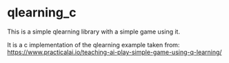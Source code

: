 # qlearning_c
This is a simple qlearning library with a simple game using it.

It is a c implementation of the qlearning example taken from:  
https://www.practicalai.io/teaching-ai-play-simple-game-using-q-learning/  
